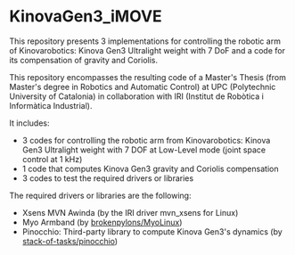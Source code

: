 # KinovaGen3_iMOVE
This repository presents 3 implementations for controlling the robotic arm of Kinovarobotics: Kinova Gen3 Ultralight weight with 7 DoF and a code for its compensation of gravity and Coriolis.

This repository encompasses the resulting code of a Master's Thesis (from Master's degree in Robotics and Automatic Control) at UPC (Polytechnic University of Catalonia) in collaboration with IRI (Institut de Robòtica i Informàtica Industrial).

It includes:
- 3 codes for controlling the robotic arm from Kinovarobotics: Kinova Gen3 Ultralight weight with 7 DOF at Low-Level mode (joint space control at 1 kHz)
- 1 code that computes Kinova Gen3 gravity and Coriolis compensation
- 3 codes to test the required drivers or libraries

The required drivers or libraries are the following:
- Xsens MVN Awinda (by the IRI driver mvn_xsens for Linux)
- Myo Armband (by [brokenpylons/MyoLinux](https://github.com/brokenpylons/MyoLinux)) 
- Pinocchio: Third-party library to compute Kinova Gen3's dynamics (by [stack-of-tasks/pinocchio](https://github.com/stack-of-tasks/pinocchio))


